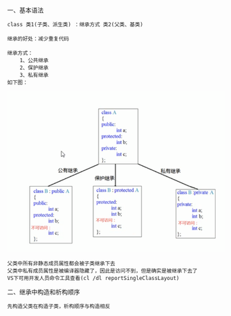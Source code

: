 一、基本语法

    class 类1(子类、派生类) ：继承方式 类2(父类、基类)

    继承的好处：减少重复代码
    
    继承方式：
        1、公共继承
        2、保护继承
        3、私有继承
    如下图：
![image](https://github.com/ZBang/offer/blob/master/imgs/%E5%A4%9A%E6%80%81%E7%BB%A7%E6%89%BF%E6%96%B9%E5%BC%8F.png)

    父类中所有非静态成员属性都会被子类继承下去
    父类中私有成员属性是被编译器隐藏了，因此是访问不到，但是确实是被继承下去了
    VS下可用开发人员命令工具查看(cl /dl reportSingleClassLayout)

二、继承中构造和析构顺序

    先构造父类在构造子类，析构顺序与构造相反
    